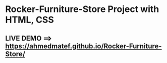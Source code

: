 # Rocker-Furniture-Store Project with HTML, CSS
## LIVE DEMO ==> https://ahmedmatef.github.io/Rocker-Furniture-Store/
